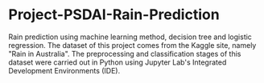# Project-PSDAI-Rain-Prediction
Rain prediction using machine learning method, decision tree and logistic regression. The dataset of this project comes from the Kaggle site, namely "Rain in Australia". The preprocessing and classification stages of this dataset were carried out in Python using Jupyter Lab's Integrated Development Environments (IDE).
